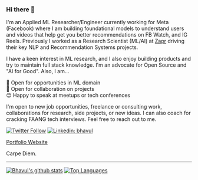 ### Hi there 👋

I'm an Applied ML Researcher/Engineer currently working for Meta (Facebook) where I am building foundational models to understand users and videos that help get you better recommendations on FB Watch, and IG Reels. Previously I worked as a Research Scientist (ML/AI) at [Zapr](https://www.zapr.in) driving their key NLP and Recommendation Systems projects. 

I have a keen interest in ML research, and I also enjoy building products and try to maintain full stack knowledge. I'm an advocate for Open Source and "AI for Good". Also, I am...

👋 Open for opportunities in ML domain  
👐 Open for collaboration on projects  
😊 Happy to speak at meetups or tech conferences  

I'm open to new job opportunities, freelance or consulting work, collaborations for research, side projects, or new ideas. I can also coach for cracking FAANG tech interviews. Feel free to reach out to me.
 
[![Twitter Follow](https://img.shields.io/twitter/follow/bhavulgauri.svg?style=social)](http://twitter.com/bhavulgauri)
[![Linkedin: bhavul](https://img.shields.io/badge/-bhavul-blue?style=flat-square&logo=Linkedin&logoColor=white&link=https://www.linkedin.com/in/bhavul/)](https://www.linkedin.com/in/bhavul/)  

[Portfolio Website](https://bhavul.com)

Carpe Diem.  

----

[![Bhavul's github stats](https://github-readme-stats.vercel.app/api?username=bhavul&count_private=true&show_icons=true)](https://github.com/anuraghazra/github-readme-stats)
[![Top Languages](https://github-readme-stats.vercel.app/api/top-langs/?username=bhavul&layout=compact&hide=javascript)](https://github.com/anuraghazra/github-readme-stats)


<!--
**bhavul/bhavul** is a ✨ _special_ ✨ repository because its `README.md` (this file) appears on your GitHub profile.

Here are some ideas to get you started:

- 🔭 I’m currently working on ...
- 🌱 I’m currently learning ...
- 👯 I’m looking to collaborate on ...
- 🤔 I’m looking for help with ...
- 💬 Ask me about ...
- 📫 How to reach me: ...
- 😄 Pronouns: ...
- ⚡ Fun fact: ...
-->
